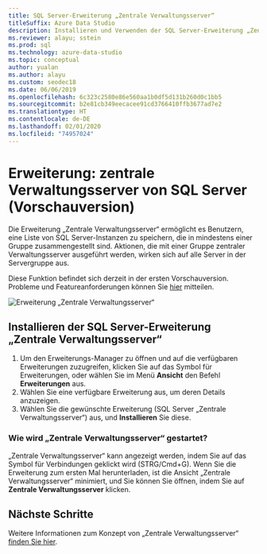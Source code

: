 ```yaml
---
title: SQL Server-Erweiterung „Zentrale Verwaltungsserver“
titleSuffix: Azure Data Studio
description: Installieren und Verwenden der SQL Server-Erweiterung „Zentrale Verwaltungsserver“ (Vorschauversion) für Azure Data Studio
ms.reviewer: alayu; sstein
ms.prod: sql
ms.technology: azure-data-studio
ms.topic: conceptual
author: yualan
ms.author: alayu
ms.custom: seodec18
ms.date: 06/06/2019
ms.openlocfilehash: 6c323c2580e86e560aa1b0df5d131b260d0c1bb5
ms.sourcegitcommit: b2e81cb349eecacee91cd3766410ffb3677ad7e2
ms.translationtype: HT
ms.contentlocale: de-DE
ms.lasthandoff: 02/01/2020
ms.locfileid: "74957024"
---
```

# <a name="sql-server-central-management-servers-extension-preview"></a>Erweiterung: zentrale Verwaltungsserver von SQL Server (Vorschauversion)

Die Erweiterung „Zentrale Verwaltungsserver“ ermöglicht es Benutzern, eine Liste von SQL Server-Instanzen zu speichern, die in mindestens einer Gruppe zusammengestellt sind. Aktionen, die mit einer Gruppe zentraler Verwaltungsserver ausgeführt werden, wirken sich auf alle Server in der Servergruppe aus.

Diese Funktion befindet sich derzeit in der ersten Vorschauversion. Probleme und Featureanforderungen können Sie [hier](https://github.com/microsoft/azuredatastudio/issues) mitteilen.

![Erweiterung „Zentrale Verwaltungsserver“](media/sql-server-cms-extension/cms-list.png)

## <a name="install-the-sql-server-central-management-servers-extension"></a>Installieren der SQL Server-Erweiterung „Zentrale Verwaltungsserver“

1. Um den Erweiterungs-Manager zu öffnen und auf die verfügbaren Erweiterungen zuzugreifen, klicken Sie auf das Symbol für Erweiterungen, oder wählen Sie im Menü **Ansicht** den Befehl **Erweiterungen** aus.
2. Wählen Sie eine verfügbare Erweiterung aus, um deren Details anzuzeigen.
1. Wählen Sie die gewünschte Erweiterung (SQL Server „Zentrale Verwaltungsserver“) aus, und **Installieren** Sie diese.

### <a name="how-do-i-start-central-management-servers"></a>Wie wird „Zentrale Verwaltungsserver“ gestartet?
 „Zentrale Verwaltungsserver“ kann angezeigt werden, indem Sie auf das Symbol für Verbindungen geklickt wird (STRG/Cmd+G). Wenn Sie die Erweiterung zum ersten Mal herunterladen, ist die Ansicht „Zentrale Verwaltungsserver“ minimiert, und Sie können Sie öffnen, indem Sie auf **Zentrale Verwaltungsserver** klicken.

## <a name="next-steps"></a>Nächste Schritte
Weitere Informationen zum Konzept von „Zentrale Verwaltungsserver“ [finden Sie hier](https://docs.microsoft.com/sql/ssms/register-servers/create-a-central-management-server-and-server-group).


